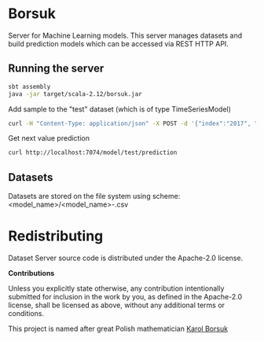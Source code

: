 # Borsuk

Server for Machine Learning models.
This server manages datasets and build prediction models which can be accessed via REST HTTP API.

 
## Running the server
 
 ```bash
sbt assembly
java -jar target/scala-2.12/borsuk.jar 
 ```
 
Add sample to the "test" dataset (which is of type TimeSeriesModel) 
```bash
curl -H "Content-Type: application/json" -X POST -d '{"index":"2017", "value": 12.3}' http://localhost:7074/model/test
``` 

Get next value prediction
```bash
curl http://localhost:7074/model/test/prediction
``` 

 
## Datasets

Datasets are stored on the file system using scheme:
<model_name>/<model_name>-<date>.csv
 

# Redistributing

Dataset Server source code is distributed under the Apache-2.0 license.

**Contributions**

Unless you explicitly state otherwise, any contribution intentionally submitted
for inclusion in the work by you, as defined in the Apache-2.0 license, shall be
licensed as above, without any additional terms or conditions.

This project is named after great Polish mathematician [Karol Borsuk](https://en.wikipedia.org/wiki/Karol_Borsuk)

